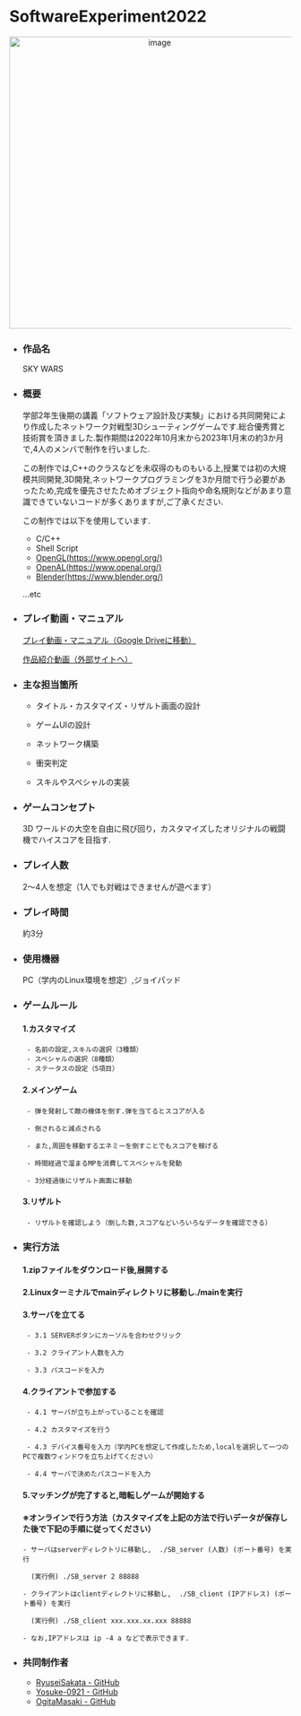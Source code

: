 # SoftwareExperiment2022

<p  align="center"><img width="521" alt="image" src="https://github.com/hirokazu1108/SoftwareExperiment2022/assets/87222170/c3594f67-b97a-4885-b755-6ff7fe8b13ec"></p>

- ### 作品名
   SKY WARS

- ### 概要
   学部2年生後期の講義「ソフトウェア設計及び実験」における共同開発により作成したネットワーク対戦型3Dシューティングゲームです.総合優秀賞と技術賞を頂きました.製作期間は2022年10月末から2023年1月末の約3か月で,4人のメンバで制作を行いました.
   
   この制作では,C++のクラスなどを未収得のものもいる上,授業では初の大規模共同開発,3D開発,ネットワークプログラミングを3か月間で行う必要があったため,完成を優先させたためオブジェクト指向や命名規則などがあまり意識できていないコードが多くありますが,ご了承ください.

   この制作では以下を使用しています.
   - C/C++
   - Shell Script
   - [OpenGL(https://www.opengl.org/)](https://www.opengl.org/)
   - [OpenAL(https://www.openal.org/)](https://www.openal.org/)
   - [Blender(https://www.blender.org/)](https://www.blender.org/)
     
   ...etc

- ### プレイ動画・マニュアル
   [プレイ動画・マニュアル（Google Driveに移動）](https://drive.google.com/drive/folders/1wf6xUjTrAFtylgJ2kHkbrIom9IfR53eB?usp=drive_link)
   
   [作品紹介動画（外部サイトへ）](http://netadm.iss.tokushima-u.ac.jp/soft/2022/2nd/game.html)

- ### 主な担当箇所
   - タイトル・カスタマイズ・リザルト画面の設計

   - ゲームUIの設計

   - ネットワーク構築

   - 衝突判定

   - スキルやスペシャルの実装


- ### ゲームコンセプト
   3D ワールドの大空を自由に飛び回り，カスタマイズしたオリジナルの戦闘機でハイスコアを目指す.


- ### プレイ人数
   2～4人を想定（1人でも対戦はできませんが遊べます）


- ### プレイ時間
   約3分


- ### 使用機器
   PC（学内のLinux環境を想定）,ジョイパッド


- ### ゲームルール
   #### 1.カスタマイズ
       - 名前の設定,スキルの選択（3種類）
       - スペシャルの選択（8種類）
       - ステータスの設定（5項目）
   #### 2.メインゲーム
       - 弾を発射して敵の機体を倒す.弾を当てるとスコアが入る
      
       - 倒されると減点される
       
       - また,周囲を移動するエネミーを倒すことでもスコアを稼げる
       
       - 時間経過で溜まるMPを消費してスペシャルを発動
       
       - 3分経過後にリザルト画面に移動
   #### 3.リザルト
       - リザルトを確認しよう（倒した数,スコアなどいろいろなデータを確認できる）


- ### 実行方法
   #### 1.zipファイルをダウンロード後,展開する
   
   #### 2.Linuxターミナルでmainディレクトリに移動し./mainを実行
   
   #### 3.サーバを立てる
   
       - 3.1 SERVERボタンにカーソルを合わせクリック
        
       - 3.2 クライアント人数を入力
        
       - 3.3 パスコードを入力
     
   #### 4.クライアントで参加する
   
       - 4.1 サーバが立ち上がっていることを確認
        
       - 4.2 カスタマイズを行う
        
       - 4.3 デバイス番号を入力（学内PCを想定して作成したため,localを選択して一つのPCで複数ウィンドウを立ち上げてください）
        
       - 4.4 サーバで決めたパスコードを入力
        
   #### 5.マッチングが完了すると,暗転しゲームが開始する

  
   #### ※オンラインで行う方法（カスタマイズを上記の方法で行いデータが保存した後で下記の手順に従ってください）
   
      - サーバはserverディレクトリに移動し,  ./SB_server (人数) (ポート番号) を実行
      
        (実行例) ./SB_server 2 88888
        
      - クライアントはclientディレクトリに移動し,  ./SB_client (IPアドレス) (ポート番号) を実行
      
        (実行例) ./SB_client xxx.xxx.xx.xxx 88888
        
      - なお,IPアドレスは ip -4 a などで表示できます.

- ### 共同制作者
   - [RyuseiSakata - GitHub](https://github.com/RyuseiSakata)
   - [Yosuke-0921 - GitHub](https://github.com/Yosuke-0921)
   - [OgitaMasaki - GitHub](https://github.com/OgitaMasaki)
   

